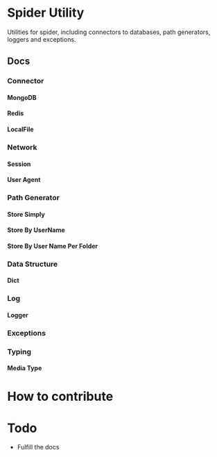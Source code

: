# Spider Utility

Utilities for spider, including connectors to databases, path generators, loggers and exceptions.

## Docs

### Connector

#### MongoDB

#### Redis

#### LocalFile

### Network

#### Session

#### User Agent

### Path Generator

#### Store Simply

#### Store By UserName

#### Store By User Name Per Folder

### Data Structure

#### Dict

### Log

#### Logger

### Exceptions

### Typing

#### Media Type

# How to contribute

# Todo

* Fulfill the docs
